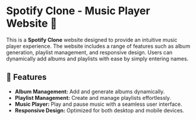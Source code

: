 # Spotify Clone - Music Player Website 🎵
This is a **Spotify Clone** website designed to provide an intuitive music player experience. The website includes a range of features such as album generation, playlist management, and responsive design. Users can dynamically add albums and playlists with ease by simply entering names.

## 🌟 Features
- **Album Management:** Add and generate albums dynamically.
- **Playlist Management:** Create and manage playlists effortlessly.
- **Music Player:** Play and pause music with a seamless user interface.
- **Responsive Design:** Optimized for both desktop and mobile devices.
